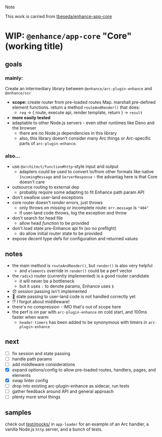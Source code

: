 > [!NOTE]  
> This work is carried from [tbeseda/enhance-app-core](https://github.com/tbeseda/enhance-app-core)

# WIP: `@enhance/app-core` "Core" (working title)

## goals

### mainly:

Create an intermediary library between `@enhance/arc-plugin-enhance` and `@enhance/ssr`

- **scope:** create router from pre-loaded routes Map. marshall pre-defined element functions. return a method `routeAndRender()` that does:
  - `req` → { route, execute api, render template, return } → `result`
- **more easily tested**
- adaptable to other Node.js servers - even other runtimes like Deno and the browser
  - there are no Node.js dependencies in this library
  - also, this library doesn't consider many Arc things or Arc-specific parts of `arc-plugin-enhance`.

### also...

- use `@architect/function#http`-style input and output
  - adapters could be used to convert to/from other formats like native `IncomingMessage` and `ServerResponse` - the advantag here is that Core doesn't care
- outsource routing to external dep
  - probably require some adapting to fit Enhance path param API
- don't swallow user-land exceptions
- core router doesn't _render_ errors, just throws
  - only throws on missing or incomplete route: `err.message` is `"404"`
  - if user-land code throws, log the exception and throw
- don't search for head file
  - allow head _function_ to be provided
- don't load state pre-Enhance api fn (so no preflight)
  - do allow initial router state to be provided
- expose decent type defs for configuration and returned values

## notes

- the main method is `routeAndRender()`, but `render()` is also very helpful
  - and `elements` override in `render()` could be a perf vector
- the `radix3` router (currently implemented) is a good router candidate
  - it will never be a bottleneck
  - but it uses `:` to denote params, Enhance uses `$`
- 😞 session passing isn't implemented
- 🤨 state passing to user-land code is not handled correctly yet
- ⁉️ I forgot about middleware!
- there's no compression - IMO that's out of scope here
- the perf is on par with `arc-plugin-enhance` on cold start, and 100ms faster when warm
  - `header-timers` has been added to be synonymous with timers in `arc-plugin-enhance`

## next

- [ ] fix session and state passing
- [ ] handle path params
- [ ] add middleware considerations
- [x] expand options/config to allow pre-loaded routes, handlers, pages, and elements
- [x] swap linter config
- [ ] drop into existing arc-plugin-enhance as sidecar, run tests
- [ ] gather feedback around API and general approach
- [ ] plenty more smol things

## samples

check out [test/mocks/](../app-loader/test/mocks/) in `app-loader` for an example of an Arc handler, a vanilla Node.js `http` server, and a bunch of tests.
